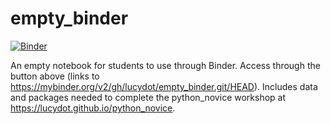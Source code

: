 # empty_binder

[![Binder](https://mybinder.org/badge_logo.svg)](https://mybinder.org/v2/gh/lucydot/empty_binder.git/HEAD)

An empty notebook for students to use through Binder. Access through the button above (links to https://mybinder.org/v2/gh/lucydot/empty_binder.git/HEAD).
Includes data and packages needed to complete the python_novice workshop at https://lucydot.github.io/python_novice.
